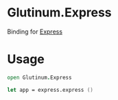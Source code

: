 # Glutinum.Express

Binding for [Express](https://github.com/expressjs/express)

# Usage

```fs
open Glutinum.Express

let app = express.express ()
```
